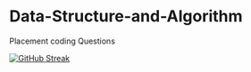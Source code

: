 # Data-Structure-and-Algorithm
Placement coding Questions


[![GitHub Streak](https://streak-stats.demolab.com/?user=magarwal1324)](https://git.io/streak-stats)
